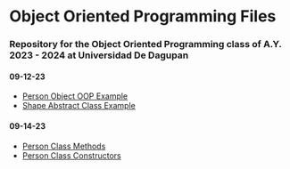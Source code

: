 # Object Oriented Programming Files

### Repository for the Object Oriented Programming class of A.Y. 2023 - 2024 at Universidad De Dagupan

#### 09-12-23

- [Person Object OOP Example](09-12-23/PersonObjectExample/)
- [Shape Abstract Class Example](09-12-23/ShapeAbstractionExample/)

#### 09-14-23
- [Person Class Methods](09-14-23/ProjSample/src/projsample/)
- [Person Class Constructors](09-14-23/ProjSample/src/projsample/)
